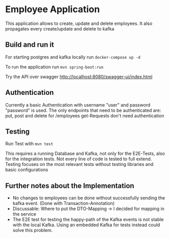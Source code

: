 # Employee Application

This application allows to create, update and delete employees. It also propagates every create/update and delete to kafka

## Build and run it
For starting postgres and kafka locally run
`docker-compose up -d`

To run the application run 
`mvn spring-boot:run`

Try the API over swagger
[http://localhost:8080/swagger-ui/index.html](http://localhost:8080/swagger-ui/index.html)

## Authentication
Currently a basic Authentication with username "user" and password "password" is used.
The only endpoints that need to be authenticated are: 
put, post and delete for /employees
get-Requests don't need authentication

## Testing 
Run Test with 
`mvn test`

This requires a running Database and Kafka, not only for the E2E-Tests, 
also for the integration tests.
Not every line of code is tested to full extend.
Testing focuses on the most relevant tests without testing libraries and basic configurations

## Further notes about the Implementation
- No changes to employees can be done without successfully sending the kafka event. (Done with Transaction-Annotation)
- Discussable: Where to put the DTO-Mapping -> I decided for mapping in the service
- The E2E test for testing the happy-path of the Kafka events is not stable with the local Kafka. Using an embedded Kafka for tests instead could solve this problem. 
